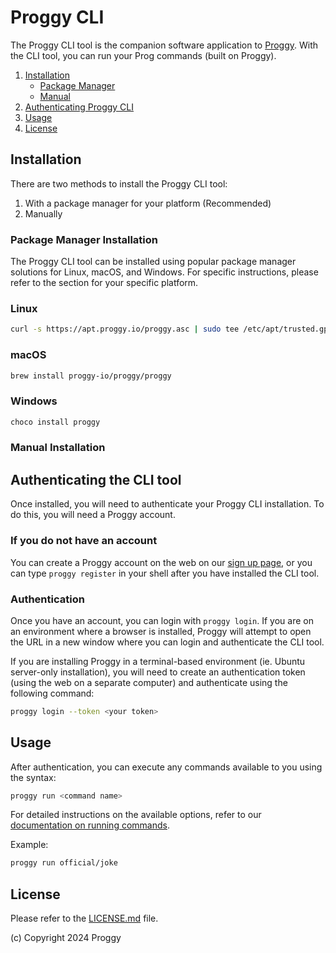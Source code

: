 # Proggy CLI

The Proggy CLI tool is the companion software application to [Proggy](https://proggy.io). With the CLI tool, you can run your Prog commands (built on Proggy).

1. [Installation](#installation)
    * [Package Manager](#package-manager-installation)
    * [Manual](#manual-installation)
3. [Authenticating Proggy CLI](#authenticating-the-cli-tool)
4. [Usage](#usage)
5. [License](#license)

## Installation

There are two methods to install the Proggy CLI tool:

1. With a package manager for your platform (Recommended)
2. Manually

### Package Manager Installation

The Proggy CLI tool can be installed using popular package manager solutions for Linux, macOS, and Windows. For specific instructions, please refer to the section for your specific platform.

### Linux

```bash
curl -s https://apt.proggy.io/proggy.asc | sudo tee /etc/apt/trusted.gpg.d/proggy.asc > /dev/null && echo "deb https://apt.proggy.io stable main" | sudo tee /etc/apt/sources.list.d/proggy.list && sudo apt update && sudo apt install proggy
```

### macOS

```bash
brew install proggy-io/proggy/proggy
```

### Windows

```bash
choco install proggy
```

### Manual Installation


## Authenticating the CLI tool

Once installed, you will need to authenticate your Proggy CLI installation. To do this, you will need a Proggy account.

### If you do not have an account

You can create a Proggy account on the web on our [sign up page](https://proggy.io/sign_up), or you can type `proggy register` in your shell after you have installed the CLI tool.

### Authentication

Once you have an account, you can login with `proggy login`. If you are on an environment where a browser is installed, Proggy will attempt to open the URL in a new window where you can login and authenticate the CLI tool.

If you are installing Proggy in a terminal-based environment (ie. Ubuntu server-only installation), you will need to create an authentication token (using the web on a separate computer) and authenticate using the following command:

```bash
proggy login --token <your token>
```

## Usage

After authentication, you can execute any commands available to you using the syntax:

```bash
proggy run <command name>
```

For detailed instructions on the available options, refer to our [documentation on running commands](https://proggy.io/docs/running-prog).

Example:

```bash
proggy run official/joke
```

## License

Please refer to the [LICENSE.md](https://github.com/proggy-io/cli/blob/main/LICENSE.md) file.

(c) Copyright 2024 Proggy
